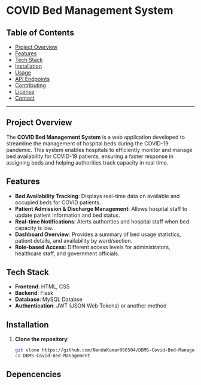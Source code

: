 
# COVID Bed Management System

## Table of Contents
- [Project Overview](#project-overview)
- [Features](#features)
- [Tech Stack](#tech-stack)
- [Installation](#installation)
- [Usage](#usage)
- [API Endpoints](#api-endpoints)
- [Contributing](#contributing)
- [License](#license)
- [Contact](#contact)

---

## Project Overview

The **COVID Bed Management System** is a web application developed to streamline the management of hospital beds during the COVID-19 pandemic. This system enables hospitals to efficiently monitor and manage bed availability for COVID-19 patients, ensuring a faster response in assigning beds and helping authorities track capacity in real time. 

## Features

- **Bed Availability Tracking**: Displays real-time data on available and occupied beds for COVID patients.
- **Patient Admission & Discharge Management**: Allows hospital staff to update patient information and bed status.
- **Real-time Notifications**: Alerts authorities and hospital staff when bed capacity is low.
- **Dashboard Overview**: Provides a summary of bed usage statistics, patient details, and availability by ward/section.
- **Role-based Access**: Different access levels for administrators, healthcare staff, and government officials.

## Tech Stack

- **Frontend**: HTML, CSS
- **Backend**: Flask
- **Database**: MySQL Databse
- **Authentication**: JWT (JSON Web Tokens) or another method


## Installation

1. **Clone the repository**:
   ```bash
   git clone https://github.com/NandaKumar060504/DBMS-Covid-Bed-Management.git
   cd DBMS-Covid-Bed-Management

## Depencencies

